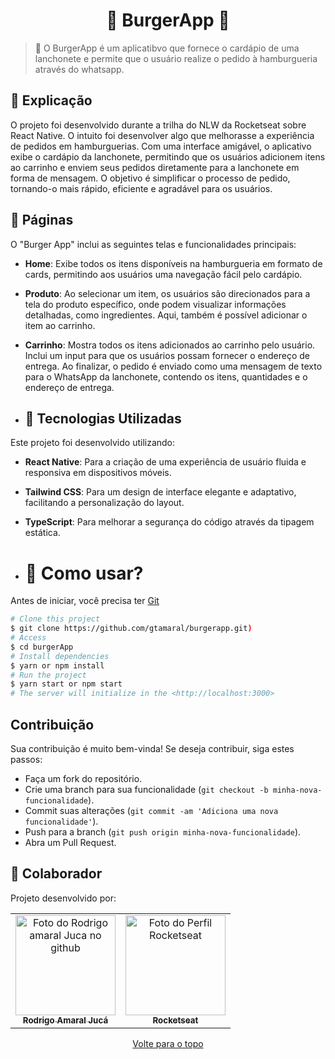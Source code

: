 <h1 align="center">🍔 BurgerApp 🍔</h1>

  

> 🔎  O BurgerApp é um aplicatibvo que fornece o cardápio de uma lanchonete e permite que o usuário realize o pedido à hamburgueria através do whatsapp.
>



## 📄 Explicação

O projeto foi desenvolvido durante a trilha do NLW da Rocketseat sobre React Native. O intuito foi desenvolver algo que melhorasse a experiência de pedidos em hamburguerias. Com uma interface amigável, o aplicativo exibe o cardápio da lanchonete, permitindo que os usuários adicionem itens ao carrinho e enviem seus pedidos diretamente para a lanchonete em forma de mensagem. O objetivo é simplificar o processo de pedido, tornando-o mais rápido, eficiente e agradável para os usuários.

## 📁 Páginas

O "Burger App" inclui as seguintes telas e funcionalidades principais:

- **Home**: Exibe todos os itens disponíveis na hamburgueria em formato de cards, permitindo aos usuários uma navegação fácil pelo cardápio.

- **Produto**: Ao selecionar um item, os usuários são direcionados para a tela do produto específico, onde podem visualizar informações detalhadas, como ingredientes. Aqui, também é possível adicionar o item ao carrinho.

- **Carrinho**: Mostra todos os itens adicionados ao carrinho pelo usuário. Inclui um input para que os usuários possam fornecer o endereço de entrega. Ao finalizar, o pedido é enviado como uma mensagem de texto para o WhatsApp da lanchonete, contendo os itens, quantidades e o endereço de entrega.

- ## 🚀 Tecnologias Utilizadas
Este projeto foi desenvolvido utilizando:
- **React Native**: Para a criação de uma experiência de usuário fluida e responsiva em dispositivos móveis.
- **Tailwind CSS**: Para um design de interface elegante e adaptativo, facilitando a personalização do layout.
- **TypeScript**: Para melhorar a segurança do código através da tipagem estática.

- # 📕 Como usar?

Antes de iniciar, você precisa ter [Git](https://git-scm.com)

```bash
# Clone this project
$ git clone https://github.com/gtamaral/burgerapp.git)
# Access
$ cd burgerApp
# Install dependencies
$ yarn or npm install
# Run the project
$ yarn start or npm start
# The server will initialize in the <http://localhost:3000>
```
## Contribuição
Sua contribuição é muito bem-vinda! Se deseja contribuir, siga estes passos:
- Faça um fork do repositório.
- Crie uma branch para sua funcionalidade (`git checkout -b minha-nova-funcionalidade`).
- Commit suas alterações (`git commit -am 'Adiciona uma nova funcionalidade'`).
- Push para a branch (`git push origin minha-nova-funcionalidade`).
- Abra um Pull Request.

## 🤝 Colaborador

Projeto desenvolvido por:

<table>
  <tr>
    <td align="center">
      <a href="#">
        <img src="https://github.com/gtamaral.png" width="160px;" alt="Foto do Rodrigo amaral Juca no github"/><br>
        <sub>
          <b>Rodrigo Amaral Jucá</b>
        </sub>
      </a>
    </td>
    <td align="center">
      <a href="#">
        <img src="https://github.com/Rocketseat.png" width="160px;" alt="Foto do Perfil Rocketseat"/><br>
        <sub>
          <b>Rocketseat</b>
        </sub>
      </a>
    </td>
  </tr>
</table>


<div align="center">
  <a href="#top">Volte para o topo</a>
</div>
